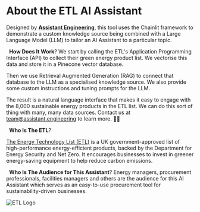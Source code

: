 # About the ETL AI Assistant 

Designed by [**Assistant Engineering**](https://assistant.engineering), this tool uses the Chainlit framework to demonstrate a custom knowledge source being combined with a Large Language Model (LLM) to tailor an AI Assistant to a particular topic.

&nbsp;
**How Does It Work**?
We start by calling the ETL's Application Programming Interface (API) to collect their green energy product list. We vectorise this data and store it in a Pinecone vector database.  

Then we use Retrieval Augmented Generation (RAG) to connect that database to the LLM as a specialised knowledge source. We also provide some custom instructions and tuning prompts for the LLM.

The result is a natural language interface that makes it easy to engage with the 8,000 sustainable energy products in the ETL list.  We can do this sort of thing with many, many data sources. Contact us at [team@assistant.engineering](mailto:team@assistant.engineering) to learn more. 🚀🤖

&nbsp;
**Who Is The ETL**?


[The Energy Technology List (ETL)](https://etl.energysecurity.gov.uk) is a UK government-approved list of high-performance energy-efficient products, backed by the Department for Energy Security and Net Zero. It encourages businesses to invest in greener energy-saving equipment to help reduce carbon emissions.

&nbsp;
**Who Is The Audience for This Assistant**?
Energy managers, procurement professionals, facilities managers and others are the audience for this AI Assistant which serves as an easy-to-use procurement tool for sustainability-driven businesses.

![ETL Logo](https://www.reedoco.io/images/etl-logo.webp)
